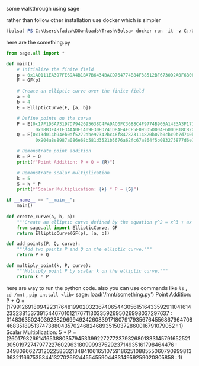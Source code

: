 some walkthrough using sage

rather than follow other installation use docker which is simpler
```powershell
(bolsa) PS C:\Users\fadzw\DOwnloads\Trash\Bolsa> docker run -it -v C:/Users/fadzw/Downloads/Trash/Bolsa:/mnt sagemath/sagemath
```
here are the something.py

```python
from sage.all import *

def main():
    # Initialize the finite field
    p = 0x1A0111EA397FE69A4B1BA7B6434BACD764774B84F38512BF6730D2A0F6B0F6241EABFFFEB153FFFFB9FEFFFFFFFFAAAB
    F = GF(p)

    # Create an elliptic curve over the finite field
    a = 0
    b = 4
    E = EllipticCurve(F, [a, b])

    # Define points on the curve
    P = E(0x17F1D3A73197D7942695638C4FA9AC0FC3688C4F9774B905A14E3A3F171BAC586C55E83FF97A1AEFFB3AF00ADB22C6BB,
           0x08B3F481E3AAA0F1A09E30ED741D8AE4FCF5E095D5D00AF600DB18CB2C04B3EDD03CC744A2888AE40CAA232946C5E7E1)
    Q = E(0x13d014b94eb0af5272abe97342bc46f847823114820b07b0cbc9b7d740b39debd61292b4b824f3aaad91fd4b66bfbe92,
           0x904a8e8987a086e68b581d3521b5676a62fc67a864f5b083275877d6e120ecf92ae8e84070cf995cd7bc6fcf848ecf2)

    # Demonstrate point addition
    R = P + Q
    print(f"Point Addition: P + Q = {R}")

    # Demonstrate scalar multiplication
    k = 5
    S = k * P
    print(f"Scalar Multiplication: {k} * P = {S}")

if __name__ == "__main__":
    main()
    
def create_curve(a, b, p):
    """Create an elliptic curve defined by the equation y^2 = x^3 + ax + b over the finite field GF(p)."""
    from sage.all import EllipticCurve, GF
    return EllipticCurve(GF(p), [a, b])

def add_points(P, Q, curve):
    """Add two points P and Q on the elliptic curve."""
    return P + Q

def multiply_point(k, P, curve):
    """Multiply point P by scalar k on the elliptic curve."""
    return k * P
```

here are way to run the python code. also you can use commands like `ls` , `cd /mnt` , `pip install <lib>`
sage: load('/mnt/something.py')
Point Addition: P + Q = (1799126918094223176481990203236740654430561516433592911041614233238153739154467010121767113033592695026998037297637 : 3148363502403923829699492426083917180791793567645568679647084683518951374738804357024682468935150372860016791079052 : 1)
Scalar Multiplication: 5 * P = (2601793266141653880357945339922727723793268013331457916525213050197274797722760296318099993752923714935161798464476 : 3498096627312022583321348410616510759186251088555060790999813363211667535344132702692445545590448314959259020805858 : 1)
